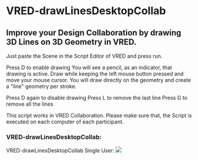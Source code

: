 # VRED-drawLinesDesktopCollab
## Improve your Design Collaboration by drawing 3D Lines on 3D Geometry in VRED.

Just paste the Scene in the Script Editor of VRED and press run.

Press D to enable drawing 
    You will see a pencil, as an indicator, that drawing is active.
    Draw while keeping the left mouse button pressed and move your mouse cursor.
    You will draw directly on the geometry and create a "line" geometry per stroke.
    
Press D again to disable drawing 
Press L to remove the last line 
Press G to remove all the lines

This script works in VRED Collaboration.
Please make sure that, the Script is executed on each computer of each participant.

### VRED-drawLinesDesktopCollab:
VRED-drawLinesDesktopCollab Single User:
![](VRED-drawLinesDesktopCollab1.gif)
